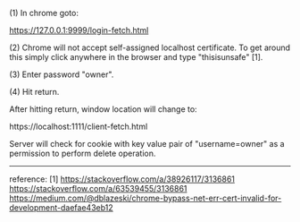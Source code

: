 (1) In chrome goto:

  https://127.0.0.1:9999/login-fetch.html

(2) Chrome will not accept self-assigned localhost certificate.
To get around this simply click anywhere in the browser and
type "thisisunsafe" [1].

(3) Enter password "owner".

(4) Hit return.

After hitting return, window location will change to:

  https://localhost:1111/client-fetch.html

Server will check for cookie with key value pair of "username=owner" 
as a permission to perform delete operation.


-----
reference:
[1]
https://stackoverflow.com/a/38926117/3136861
https://stackoverflow.com/a/63539455/3136861
https://medium.com/@dblazeski/chrome-bypass-net-err-cert-invalid-for-development-daefae43eb12



